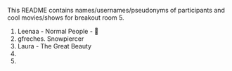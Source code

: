 This README contains names/usernames/pseudonyms of participants and cool movies/shows for breakout room 5.

1. Leenaa - Normal People - 👫 
2. gfreches. Snowpiercer
3. Laura - The Great Beauty
4.
5.
